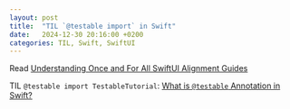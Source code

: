 ```yaml
---
layout: post
title:  "TIL `@testable import` in Swift"
date:   2024-12-30 20:16:00 +0200
categories: TIL, Swift, SwiftUI
---
```

Read [Understanding Once and For All SwiftUI Alignment Guides](https://holyswift.app/the-basics-of-swiftui-alignment-guides/)

TIL `@testable import TestableTutorial`: [What is `@testable` Annotation in Swift?](https://holyswift.app/what-is-testable-annotation-in-swift/)
